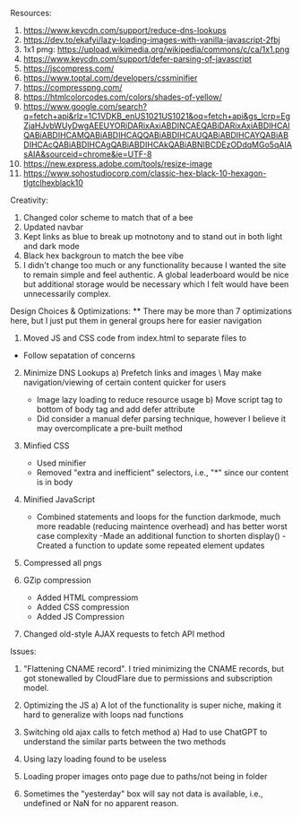 Resources:

1. https://www.keycdn.com/support/reduce-dns-lookups
2. https://dev.to/ekafyi/lazy-loading-images-with-vanilla-javascript-2fbj
3. 1x1 pmg: https://upload.wikimedia.org/wikipedia/commons/c/ca/1x1.png
4. https://www.keycdn.com/support/defer-parsing-of-javascript
5. https://jscompress.com/
6. https://www.toptal.com/developers/cssminifier
7. https://compresspng.com/
8. https://htmlcolorcodes.com/colors/shades-of-yellow/
9. https://www.google.com/search?q=fetch+api&rlz=1C1VDKB_enUS1021US1021&oq=fetch+api&gs_lcrp=EgZjaHJvbWUyDwgAEEUYORiDARixAxiABDINCAEQABiDARixAxiABDIHCAIQABiABDIHCAMQABiABDIHCAQQABiABDIHCAUQABiABDIHCAYQABiABDIHCAcQABiABDIHCAgQABiABDIHCAkQABiABNIBCDEzODdqMGo5qAIAsAIA&sourceid=chrome&ie=UTF-8
10. https://new.express.adobe.com/tools/resize-image
11. https://www.sohostudiocorp.com/classic-hex-black-10-hexagon-tlgtclhexblack10

Creativity:

1. Changed color scheme to match that of a bee
2. Updated navbar
3. Kept links as blue to break up motnotony and to stand out in both light and dark mode
4. Black hex backgroun to match the bee vibe
5. I didn't change too much or any functionality because I wanted the site to remain simple and feel authentic. A global leaderboard would be nice but additional storage would be necessary which I felt would have been unnecessarily complex.

Design Choices & Optimizations:
\*\* There may be more than 7 optimizations here, but I just put them in general groups here for easier navigation

1. Moved JS and CSS code from index.html to separate files to

- Follow sepatation of concerns

2. Minimize DNS Lookups
   a) Prefetch links and images \ May make navigation/viewing of certain content quicker for users

   - Image lazy loading to reduce resource usage
     b) Move script tag to bottom of body tag and add defer attribute
   - Did consider a manual defer parsing technique, however I believe it may overcomplicate a pre-built method

3. Minfied CSS

   - Used minifier
   - Removed "extra and inefficient" selectors, i.e., "\*" since our content is in body

4. Minified JavaScript

   - Combined statements and loops for the function darkmode, much more readable (reducing maintence overhead) and has better worst case complexity
     -Made an additional function to shorten display()
     -Created a function to update some repeated element updates

5. Compressed all pngs

6. GZip compression

   - Added HTML compressiom
   - Added CSS compression
   - Added JS Compression

7. Changed old-style AJAX requests to fetch API method

Issues:

1. "Flattening CNAME record". I tried minimizing the CNAME records, but got stonewalled by CloudFlare due to permissions and subscription model.

2. Optimizing the JS
   a) A lot of the functionality is super niche, making it hard to generalize with loops nad functions

3. Switching old ajax calls to fetch method
   a) Had to use ChatGPT to understand the similar parts between the two methods

4. Using lazy loading found to be useless
5. Loading proper images onto page due to paths/not being in folder
6. Sometimes the "yesterday" box will say not data is available, i.e., undefined or NaN for no apparent reason.
